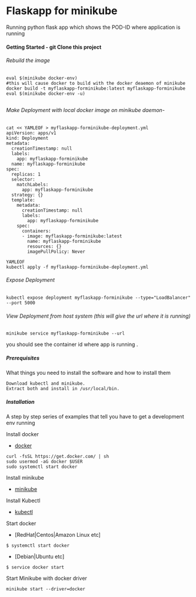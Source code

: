 # Flaskapp for minikube

Running python flask app which shows the POD-ID where application is running

#### Getting Started - git Clone this project

###### Rebuild the image
```
eval $(minikube docker-env)
#this will cause docker to build with the docker deaemon of minikube 
docker build -t myflaskapp-forminikube:latest myflaskapp-forminikube
eval $(minikube docker-env -u)
```
##
###### Make Deployment with local docker image on minikube daemon-
```
cat << YAMLEOF > myflaskapp-forminikube-deployment.yml 
apiVersion: apps/v1
kind: Deployment
metadata:
  creationTimestamp: null
  labels:
    app: myflaskapp-forminikube
  name: myflaskapp-forminikube
spec:
  replicas: 1
  selector:
    matchLabels:
      app: myflaskapp-forminikube
  strategy: {}
  template:
    metadata:
      creationTimestamp: null
      labels:
        app: myflaskapp-forminikube
    spec:
      containers:
      - image: myflaskapp-forminikube:latest
        name: myflaskapp-forminikube
        resources: {}
        imagePullPolicy: Never

YAMLEOF
kubectl apply -f myflaskapp-forminikube-deployment.yml
```
###### Expose Deployment
```
kubectl expose deployment myflaskapp-forminikube --type="LoadBalancer" --port 5000
```

###### View Deployment from host system (this will give the url where it is running)
```
minikube service myflaskapp-forminikube --url
```
you should see the container id where app is running .

##### Prerequisites

What things you need to install the software and how to install them

```
Download kubectl and minikube.
Extract both and install in /usr/local/bin.

```

##### Installation

A step by step series of examples that tell you have to get a development env running

Install docker

* [docker](https://docker.com)

```
curl -fsSL https://get.docker.com/ | sh
sudo usermod -aG docker $USER
sudo systemctl start docker
```

Install minikube

* [minikube](https://github.com/kubernetes/minikube/releases)


Install Kubectl

* [kubectl](https://kubernetes.io/docs/tasks/tools/install-kubectl/)

Start docker

* [RedHat|Centos|Amazon Linux etc]
```
$ systemctl start docker
```

* [Debian|Ubuntu etc]
```
$ service docker start
```
Start Minikube with docker driver

```
minikube start --driver=docker

```
